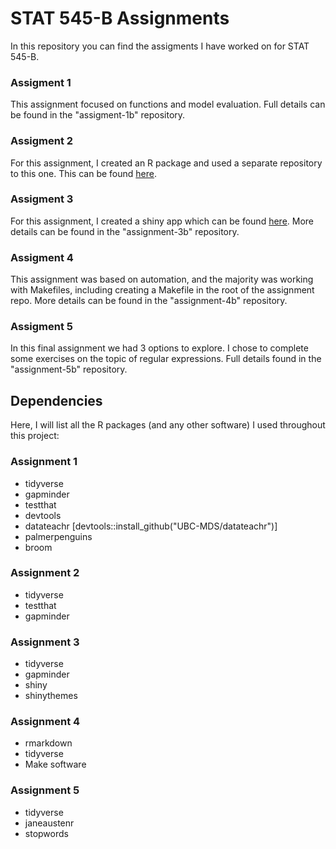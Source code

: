 # STAT 545-B Assignments

In this repository you can find the assigments I have worked on for STAT 545-B.

### Assigment 1

This assignment focused on functions and model evaluation. Full details can be found in the "assigment-1b" repository.

### Assigment 2

For this assignment, I created an R package and used a separate repository to this one. This can be found [here](https://github.com/timcrowe91/Keyword-Scatter).

### Assigment 3

For this assignment, I created a shiny app which can be found [here](https://timcrowe91.shinyapps.io/GapminderApp/). More details can be found in the "assignment-3b" repository.

### Assigment 4

This assignment was based on automation, and the majority was working with Makefiles, including creating a Makefile in the root of the assignment repo. More details can be found in the "assignment-4b" repository.

### Assigment 5

In this final assignment we had 3 options to explore. I chose to complete some exercises on the topic of regular expressions. Full details found in the "assignment-5b" repository.

## Dependencies

Here, I will list all the R packages (and any other software) I used throughout this project:

### Assignment 1

* tidyverse
* gapminder
* testthat
* devtools
* datateachr [devtools::install_github("UBC-MDS/datateachr")]
* palmerpenguins
* broom

### Assignment 2

* tidyverse
* testthat
* gapminder

### Assignment 3

* tidyverse
* gapminder
* shiny
* shinythemes

### Assignment 4

* rmarkdown
* tidyverse
* Make software

### Assignment 5

* tidyverse
* janeaustenr
* stopwords
